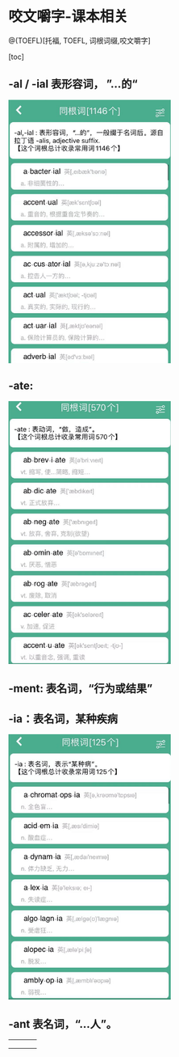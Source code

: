# 咬文嚼字-课本相关

@(TOEFL)[托福, TOEFL, 词根词缀,咬文嚼字]

[toc]

## -al / -ial 表形容词， ”...的“

<img src="./common/image-20210928153148415.png" alt="image-20210928153148415" style="zoom:67%;" />





## -ate:

<img src="./common/image-20210928153507163.png" alt="image-20210928153507163" style="zoom:67%;" />



## -ment: 表名词，“行为或结果” 



##  -ia：表名词，某种疾病



<img src="./common/image-20210928153256102.png" alt="image-20210928153256102" style="zoom:67%;" />

##  -ant 表名词，“…人”。

|      |      |      |      |
| ---- | ---- | ---- | ---- |
|      |      |      |      |
|      |      |      |      |
|      |      |      |      |

